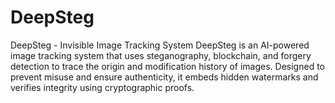 # DeepSteg
DeepSteg - Invisible Image Tracking System DeepSteg is an AI-powered image tracking system that uses steganography, blockchain, and forgery detection to trace the origin and modification history of images. Designed to prevent misuse and ensure authenticity, it embeds hidden watermarks and verifies integrity using cryptographic proofs.
